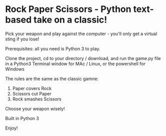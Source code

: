 # Rock Paper Scissors - Python text-based take on a classic!

Pick your weapon and play against the computer - you'll only get a virtual sting if you lose!

Prerequisites: all you need is Python 3 to play.

Clone the project, cd to your directory / download, and run the game.py file in a Python3 Terminal window for MAc / Linux, or the powershell for Windows

The rules are the same as the classic gamne:
1. Paper covers Rock
2. Scissors cut Paper
3. Rock smashes Scissors

Choose your weapon wisely!

Built in Python 3

Enjoy!